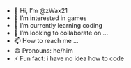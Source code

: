- 👋 Hi, I’m @zWax21
- 👀 I’m interested in games
- 🌱 I’m currently learning coding
- 💞️ I’m looking to collaborate on ...
- 📫 How to reach me ...
- 😄 Pronouns: he/him
- ⚡ Fun fact: i have no idea how to code

<!---
zWax21/zWax21 is a ✨ special ✨ repository because its `README.md` (this file) appears on your GitHub profile.
You can click the Preview link to take a look at your changes.
--->
